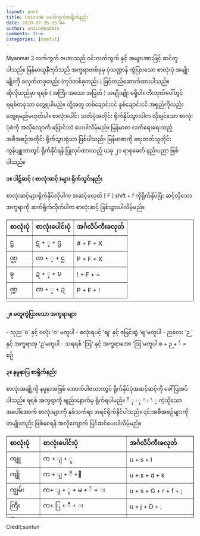 ```yaml
---
layout: post
title: Unicode လက်ကွက်စာရိုက်နည်း
date: 2018-07-26 15:44
author: unicodeadmin
comments: true
categories: [Useful]
---
```

Myanmar 3 လက်ကွက် ဇယားသည် ဝင်းလက်ကွက် နှင့် အများအားဖြင့် ဆင်တူပါသည်။ မြန်မာယူနီကုဒ်သည် အက္ခရာတစ်ခုမှ ပုံသဏ္ဌာန် ကွဲပြားသော စာလုံးပုံ အမျိုးမျိုးကို ခလုတ်တခုတည်း (ကုဒ်တစ်ခုတည်း ) ဖြင့်တည်ဆောက်ထားပါသည်။ ဆိုလိုသည်မှာ ရရစ် ( အကြီး အသေး အပြတ် ) အမျိုးမျိုး မရှိပါ။ ကီးဘုတ်ပေါ်တွင် ရရစ်တခုသာ တွေ့ရပါမည်။ ထို့အတူ တစ်ချောင်းငင် နှစ်ချောင်းငင် အရှည်ကိုလည်း တွေ့ရမည်မဟုတ်ပါ။ စာလုံးပေါင်း သတ်ပုံအတိုင်း ရိုက်နှိပ်သွားပါက လိုချင်သော စာလုံးပုံစံကို အလိုလျောက် ပြောင်းလဲ ပေးပါလိမ့်မည်။ မြန်မာစာ လက်ရေးရေးသည့် အစီအစဉ်အတိုင်း ရိုက်သွားရုံသာ ဖြစ်ပါသည်။ မြန်မာစာကို ရေးတတ်သူတိုင်း ကွန်ပျူတာတွင် ရိုက်နိုင်ရန် ပြုလုပ်ထားသည့် ယခု ၂၁ ရာစုခေတ် နည်းပညာ ဖြစ်ပါသည်။

<strong>၁။ ပါဠ်ဆင့် ( စာလုံးဆင့် )များ ရိုက်သွင်းနည်း </strong>

စာလုံးဆင့်များရိုက်နှိပ်လိုပါက အဆင့်ခလုတ် [ F ] shift + f ကိုရိုက်နှိပ်ပြီး ဆင့်လိုသော အက္ခရာကို ဆက်ရိုက်လိုက်ပါက စာလုံးဆင့် ဖြစ်သွားပါလိမ့်မည်။
<table style="height: 220px;" border="1" width="auto" cellspacing="0" cellpadding="7">
<tbody>
<tr>
<td><strong>စာလုံးပုံ</strong></td>
<td><strong>စာလုံးပေါင်းပုံ</strong></td>
<td><strong>အင်္ဂလိပ်ကီးခလုတ်</strong></td>
</tr>
<tr>
<td>ဋ္ဌ</td>
<td>ဋ + ္‌ + ဌ</td>
<td># + F‌ + X</td>
</tr>
<tr>
<td>ဏ္ဌ</td>
<td>ဏ + ္‌ + ဌ</td>
<td>P + F‌ + X</td>
</tr>
<tr>
<td>ဍ္ဎ</td>
<td>ဍ + ္‌ + ဎ</td>
<td>! + F‌ + ~</td>
</tr>
<tr>
<td>ဏ္ဍ</td>
<td>ဏ + ္‌ + ဍ</td>
<td>P + F‌ + !</td>
</tr>
</tbody>
</table>
<h4>၂။ မတူကွဲပြားသော အက္ခရာများ</h4>
- သုည '၀' နှင့် ဝလုံး 'ဝ' မတူပါ
- စလုံးရပင့် 'စျ' နှင့် ဇမြင်ဆွဲ 'ဈ'မတူပါ
- ညလေး 'ဉ ' နှင့် အက္ခရာအု 'ဥ'မတူပါ
- သရရစ် 'သြ' နှင့် အက္ခရာအော 'ဩ'မတူပါ
စ + ဉ + ် = စဉ်

<strong>၃။ နမူနာပြ စာရိုက်နည်း </strong>

စာလုံးအချို့ကို နမူနာအဖြစ် အောက်ပါဇယားတွင် ရိုက်နှိပ်ပုံအဆင့်ဆင့်ကို ဖေါ်ပြအပ်ပါသည်။ ရရစ် အက္ခရာကို ဗျည်းနောက်မှ ရိုက်ရပါမည်။ ိ ု ၊ ု ံ ၊ ံ ့ ကဲ့သိုသော အပေါ်အောက် စာလုံးများကို နှစ်သက်ရာ အရင်ရိုက်နိုင်ပါသည်။ ၎င်းအစီအစဉ်များကို တမျိုးတည်း ဖြစ်စေရန် အလိုလျောက် ပြင်ဆင်ပေးပါလိမ့်မည်။
<table style="height: 220px;" border="1" width="auto" cellspacing="0" cellpadding="7">
<tbody>
<tr>
<td><strong>စာလုံးပုံ</strong></td>
<td><strong>စာလုံးပေါင်းပုံ</strong></td>
<td><strong>အင်္ဂလိပ်ကီးခလုတ်</strong></td>
</tr>
<tr>
<td>ကျူ</td>
<td>က + ျ + ူ</td>
<td>u + s + l</td>
</tr>
<tr>
<td>ကျို</td>
<td>က + ျ + ိ +ု</td>
<td>u + s + d + k</td>
</tr>
<tr>
<td>ကျွမ်း</td>
<td>က+ ျ + ွ + မ + ် + း</td>
<td>u + s + G + r + f + ;</td>
</tr>
<tr>
<td>ကြီး</td>
<td>က+ ြ + ီ + း</td>
<td>u + j + D + ;</td>
</tr>
<tr>
<td>ခြုံ</td>
<td>ခ+ြ + ု+ ံ</td>
<td>c + j + k + H</td>
</tr>
<tr>
<td>မြို့</td>
<td>မ + ြ + ိ + ု + ့</td>
<td>r + j + d + k + h</td>
</tr>
<tr>
<td>မြှင့်</td>
<td>မ + ြ + ှ + င + ် + ့</td>
<td>r + j + S + i + f +h</td>
</tr>
<tr>
<td>ငြှိုး</td>
<td>င + ြ + ှ + ိ + ု + း</td>
<td>i + j + S + d + k + ;</td>
</tr>
<tr>
<td>စက္ကူ</td>
<td>စ + က + ္ + က + ူ</td>
<td>p + u + F + u + l</td>
</tr>
<tr>
<td>လိမ္မော်</td>
<td>လ + ိ + မ + ္ + ‌ေ + မ + ာ + ် (သို့)
လ+ ိ +‌ ေ + မ + ္ + မ + ာ + ်</td>
<td>v + d + r + F + a + r + m + f(or)
v + d + a + r + F + r + m + f</td>
</tr>
<tr>
<td>ဥက္ကဋ္ဌ</td>
<td>ဥ + က + ္ + က + ဋ + ္ + ဌ</td>
<td>U + u + F + u + # + F + X</td>
</tr>
<tr>
<td>ဂုဏဝုဍ္ဎိ</td>
<td>ဂ + ု+ ဏ+ ဝ + ု+ ဍ + ္ + ဎ + ိ</td>
<td>* + k + P + W + k + ! + F + ~ + d</td>
</tr>
<tr>
<td>သဏ္ဌာန်</td>
<td>သ + ဏ + ္ + ဌ + ာ + န + ်</td>
<td>o + P + F + X + m + e + f</td>
</tr>
<tr>
<td>ဘဏ္ဍာ</td>
<td>ဘ + ဏ + ္ + ဍ + ာ</td>
<td>b + P + F + ! + m</td>
</tr>
<tr>
<td>ဓါတု (သို့) ဓာတု</td>
<td>ဓ + ါ + တ + ု (သို့) ဓ + ာ + တ + ု</td>
<td>L + g + w + k (or) L + m + w + k</td>
</tr>
<tr>
<td>ပုဏ္ဏေးမ</td>
<td>ပ + ု + ဏ + ္ + ​ေ + ဏ + း + မ (သို့)
ပ + ု + ​ေ + ဏ + ္ + ဏ + း + မ</td>
<td>y + k + P+ F + a + P + ; + r(or)
y + k + a + P + F + P + ; + r</td>
</tr>
</tbody>
</table>
Credit;suntun
